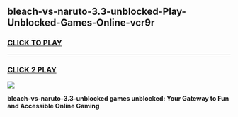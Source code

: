 
## bleach-vs-naruto-3.3-unblocked-Play-Unblocked-Games-Online-vcr9r
<h3>
<a href="https://premium76.site?title=bleach-vs-naruto-3.3-unblocked&ref=25A">CLICK TO PLAY</a></h3>
<hr>

<h3>
<a href="https://premium76.site?title=bleach-vs-naruto-3.3-unblocked&ref=25A">CLICK 2 PLAY</a>
  
</h3>

<a href="https://premium76.site?title=bleach-vs-naruto-3.3-unblocked&ref=25A"><img src="https://clearcache.store/games.png"></a>


**bleach-vs-naruto-3.3-unblocked games unblocked: Your Gateway to Fun and Accessible Online Gaming**

